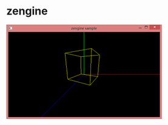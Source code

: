 # zengine


![image{70x70}](https://github.com/zouxiaohang/zengine/blob/master/zengine/screenshots/cube.png)
